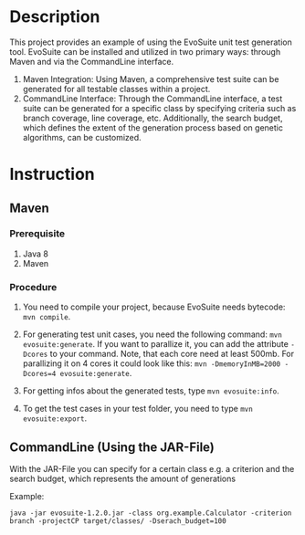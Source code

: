 # Description

This project provides an example of using the EvoSuite unit test generation tool. EvoSuite can be installed and utilized in two primary ways: through Maven and via the CommandLine interface.

1.	Maven Integration: Using Maven, a comprehensive test suite can be generated for all testable classes within a project.
2.	CommandLine Interface: Through the CommandLine interface, a test suite can be generated for a specific class by specifying criteria such as branch coverage, line coverage, etc. Additionally, the search budget, which defines the extent of the generation process based on genetic algorithms, can be customized.

# Instruction

## Maven

### Prerequisite 

1. Java 8
2. Maven

### Procedure

1. You need to compile your project, because EvoSuite needs bytecode: `mvn compile`.

2. For generating test unit cases, you need the following command: `mvn evosuite:generate`. If you want to parallize it, you can add the attribute `-Dcores` to your command. Note, that each core need at least 500mb. For parallizing it on 4 cores it could look like this: `mvn -DmemoryInMB=2000 -Dcores=4 evosuite:generate`.

3. For getting infos about the generated tests, type `mvn evosuite:info`.

4. To get the test cases in your test folder, you need to type `mvn evosuite:export`.


## CommandLine (Using the JAR-File)

With the JAR-File you can specify for a certain class e.g. a criterion and the search budget, which represents the amount of generations

Example:

`java -jar evosuite-1.2.0.jar -class org.example.Calculator -criterion branch -projectCP target/classes/ -Dserach_budget=100`
